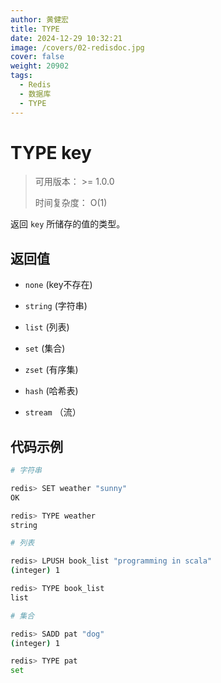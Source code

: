 ```yaml
---
author: 黄健宏
title: TYPE
date: 2024-12-29 10:32:21
image: /covers/02-redisdoc.jpg
cover: false
weight: 20902
tags:
  - Redis
  - 数据库
  - TYPE
---
```


# TYPE key

> 可用版本： >= 1.0.0
> 
> 时间复杂度： O(1)

返回 `key` 所储存的值的类型。

## 返回值

- `none` (key不存在)
    
- `string` (字符串)
    
- `list` (列表)
    
- `set` (集合)
    
- `zset` (有序集)
    
- `hash` (哈希表)
    
- `stream` （流）
    

## 代码示例

```bash
# 字符串

redis> SET weather "sunny"
OK

redis> TYPE weather
string

# 列表

redis> LPUSH book_list "programming in scala"
(integer) 1

redis> TYPE book_list
list

# 集合

redis> SADD pat "dog"
(integer) 1

redis> TYPE pat
set
```
